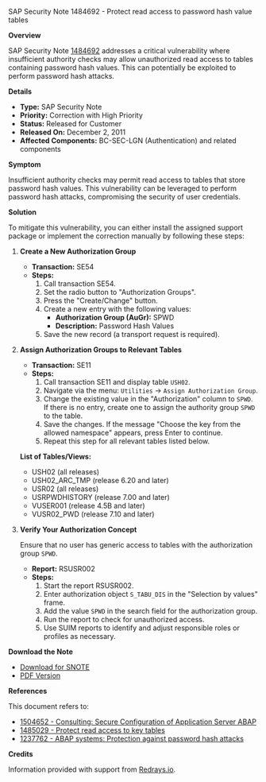 SAP Security Note 1484692 - Protect read access to password hash value tables

**Overview**

SAP Security Note [1484692](https://me.sap.com/notes/1484692) addresses a critical vulnerability where insufficient authority checks may allow unauthorized read access to tables containing password hash values. This can potentially be exploited to perform password hash attacks.

**Details**

- **Type:** SAP Security Note
- **Priority:** Correction with High Priority
- **Status:** Released for Customer
- **Released On:** December 2, 2011
- **Affected Components:** BC-SEC-LGN (Authentication) and related components

**Symptom**

Insufficient authority checks may permit read access to tables that store password hash values. This vulnerability can be leveraged to perform password hash attacks, compromising the security of user credentials.

**Solution**

To mitigate this vulnerability, you can either install the assigned support package or implement the correction manually by following these steps:

1. **Create a New Authorization Group**

   - **Transaction:** SE54
   - **Steps:**
     1. Call transaction SE54.
     2. Set the radio button to "Authorization Groups".
     3. Press the "Create/Change" button.
     4. Create a new entry with the following values:
        - **Authorization Group (AuGr):** SPWD
        - **Description:** Password Hash Values
     5. Save the new record (a transport request is required).

2. **Assign Authorization Groups to Relevant Tables**

   - **Transaction:** SE11
   - **Steps:**
     1. Call transaction SE11 and display table `USH02`.
     2. Navigate via the menu: `Utilities` -> `Assign Authorization Group`.
     3. Change the existing value in the "Authorization" column to `SPWD`. If there is no entry, create one to assign the authority group `SPWD` to the table.
     4. Save the changes. If the message "Choose the key from the allowed namespace" appears, press Enter to continue.
     5. Repeat this step for all relevant tables listed below.

   **List of Tables/Views:**
   - USH02 (all releases)
   - USH02_ARC_TMP (release 6.20 and later)
   - USR02 (all releases)
   - USRPWDHISTORY (release 7.00 and later)
   - VUSER001 (release 4.5B and later)
   - VUSR02_PWD (release 7.10 and later)

3. **Verify Your Authorization Concept**

   Ensure that no user has generic access to tables with the authorization group `SPWD`.

   - **Report:** RSUSR002
   - **Steps:**
     1. Start the report RSUSR002.
     2. Enter authorization object `S_TABU_DIS` in the "Selection by values" frame.
     3. Add the value `SPWD` in the search field for the authorization group.
     4. Run the report to check for unauthorized access.
     5. Use SUIM reports to identify and adjust responsible roles or profiles as necessary.

**Download the Note**

- [Download for SNOTE](https://notesdownloads.sap.com/note/0040000008785192017)
- [PDF Version](https://userapps.support.sap.com/sap/support/sfm/notes/print/0001484692?language=en-US&token=53FC7842D8FB92FBC81BC729A6D4EC85)

**References**

This document refers to:

- [1504652 - Consulting: Secure Configuration of Application Server ABAP](https://me.sap.com/notes/1504652)
- [1485029 - Protect read access to key tables](https://me.sap.com/notes/1485029)
- [1237762 - ABAP systems: Protection against password hash attacks](https://me.sap.com/notes/1237762)

**Credits**

Information provided with support from [Redrays.io](https://redrays.io).